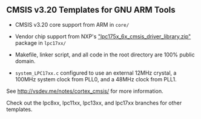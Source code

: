 ## CMSIS v3.20 Templates for GNU ARM Tools

* CMSIS v3.20 core support from ARM in `core/`

* Vendor chip support from NXP's ["lpc175x_6x_cmsis_driver_library.zip"](http://lpcware.com/content/nxpfile/lpc175x6x-cmsis-compliant-standard-peripheral-firmware-driver-library-keil-iar-gnu) package in `lpc17xx/`

* Makefile, linker script, and all code in the root directory are 100% public domain.

* `system_LPC17xx.c` configured to use an external 12MHz crystal, a 100MHz system clock from PLL0, and a 48MHz clock from PLL1.

See http://vsdev.me/notes/cortex_cmsis/ for more information.

Check out the lpc8xx, lpc11xx, lpc13xx, and lpc17xx branches for other templates.

